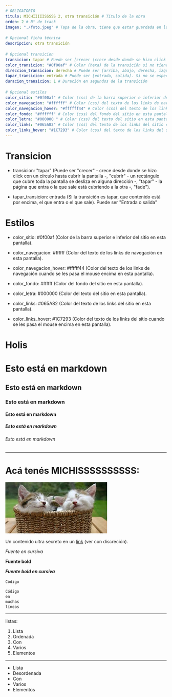 ```yaml
---
# OBLIGATORIO
titulo: MICHIIIIISSSSS 2, otra transición # Titulo de la obra
orden: 2 # N° de track
imagen: "./foto.jpeg" # Tapa de la obra, tiene que estar guardada en la misma carpeta

# Opcional ficha técnica
descripcion: otra transición

# Opcional transicion
transicion: tapar # Puede ser [crecer (crece desde donde se hizo click con un círculo hasta cubrir la pantalla), cubrir (una imagen/rectángulo que cubre toda la pantalla se desliza en alguna dirección), tapar (la página que entra o la que sale está cubriendo a la otra), fade]. Si no se especifica, es crecer por defecto
color_transicion: "#0f00af" # Color (hexa) de la transición si no tiene imagen, es #000000 por defecto. Válido para transiciones [crecer, cubrir (sin imagen)]
direccion_transicion: derecha # Puede ser [arriba, abajo, derecha, izquierda]. Si no se especifíca, es derecha por defecto. Válido para [cubrir]
tapar_transicion: entrada # Puede ser [entrada, salida]. Si no se especifíca, es entrada por defecto. Válido para [tapar]
duracion_transicion: 1 # Duración en segundos de la transición

# Opcional estilos
color_sitio: "#0f00af" # Color (css) de la barra superior e inferior del sitio en esta pantalla, es #000000 por defecto.
color_navegacion: "#ffffff" # Color (css) del texto de los links de navegación en esta pantalla, es #ffffff por defecto.
color_navegacion_hover: "#ffffff44" # Color (css) del texto de los links de navegación cuando se les pasa el mouse encima en esta pantalla, es #eeeeee44 por defecto.
color_fondo: "#ffffff" # Color (css) del fondo del sitio en esta pantalla, es #ffffff por defecto.
color_letra: "#000000 " # Color (css) del texto del sitio en esta pantalla, es #000000 por defecto.
color_links: "#065A82" # Color (css) del texto de los links del sitio en esta pantalla, es #065A82 por defecto.
color_links_hover: "#1C7293" # Color (css) del texto de los links del sitio cuando se les pasa el mouse encima en esta pantalla, es #1C7293 por defecto.
---
```


# Transicion
- transicion: "tapar" (Puede ser "crecer" - crece desde donde se hizo click con un círculo hasta cubrir la pantalla -, "cubrir" - un rectángulo que cubre toda la pantalla se desliza en alguna dirección -, "tapar" - la página que entra o la que sale está cubriendo a la otra -, "fade").

- tapar\_transicion: entrada (Si la transición es tapar, que contenido está por encima, el que entra o el que sale). Puede ser "Entrada o salida"

# Estilos
- color\_sitio: #0f00af (Color de la barra superior e inferior del sitio en esta pantalla).

- color\_navegacion: #ffffff (Color del texto de los links de navegación en esta pantalla).

- color\_navegacion_hover: #ffffff44 (Color del texto de los links de navegación cuando se les pasa el mouse encima en esta pantalla).

- color\_fondo: #ffffff (Color del fondo del sitio en esta pantalla).

- color\_letra: #000000  (Color del texto del sitio en esta pantalla).

- color\_links: #065A82 (Color del texto de los links del sitio en esta pantalla).

- color\_links_hover: #1C7293 (Color del texto de los links del sitio cuando se les pasa el mouse encima en esta pantalla).

# Holis

# Esto está en markdown
## Esto está en markdown
### Esto está en markdown
#### Esto está en markdown
##### Esto está en markdown
###### Esto está en markdown

---

# Acá tenés MICHISSSSSSSSSS:

![michis](./foto.jpeg)

Un contenido ultra secreto en un [link](https://www.youtube.com/watch?v=dQw4w9WgXcQ) (ver con discreción).

*Fuente en cursiva*

**Fuente bold**

_**Fuente bold en cursiva**_

`Código`

```
Código
en
muchas
líneas
```

---

listas:

1. Lista
2. Ordenada
3. Con
4. Varios
5. Elementos

---

- Lista
- Desordenada
- Con
- Varios
- Elementos
